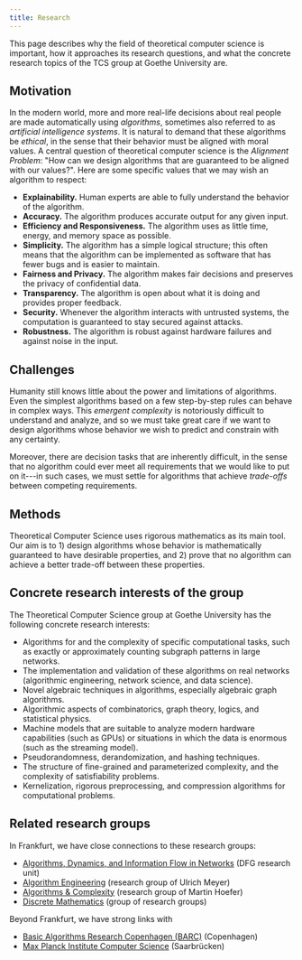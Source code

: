 ```yaml
---
title: Research
---
```


This page describes why the field of theoretical computer science is important, how it approaches its research questions, and what the concrete research topics of the TCS group at Goethe University are.

## Motivation

In the modern world, more and more real-life decisions about real people are made automatically using *algorithms*, sometimes also referred to as *artificial intelligence systems*.
It is natural to demand that these algorithms be *ethical*, in the sense that their behavior must be aligned with moral values.
A central question of theoretical computer science is the *Alignment Problem*:
"How can we design algorithms that are guaranteed to be aligned with our values?".
Here are some specific values that we may wish an algorithm to respect:

- **Explainability.** Human experts are able to fully understand the behavior of the algorithm.
- **Accuracy.** The algorithm produces accurate output for any given input.
- **Efficiency and Responsiveness.** The algorithm uses as little time, energy, and memory space as possible.
- **Simplicity.** The algorithm has a simple logical structure; this often means that the algorithm can be implemented as software that has fewer bugs and is easier to maintain.
- **Fairness and Privacy.** The algorithm makes fair decisions and preserves the privacy of confidential data.
- **Transparency.** The algorithm is open about what it is doing and provides proper feedback.
- **Security.** Whenever the algorithm interacts with untrusted systems, the computation is guaranteed to stay secured against attacks.
- **Robustness.** The algorithm is robust against hardware failures and against noise in the input.

## Challenges

Humanity still knows little about the power and limitations of algorithms.
Even the simplest algorithms based on a few step-by-step rules can behave in complex ways. This *emergent complexity* is notoriously difficult to understand and analyze, and so we must take great care if we want to design algorithms whose behavior we wish to predict and constrain with any certainty.

Moreover, there are decision tasks that are inherently difficult, in the sense that no algorithm could ever meet all requirements that we would like to put on it---in such cases, we must settle for algorithms that achieve *trade-offs* between competing requirements.

## Methods

Theoretical Computer Science uses rigorous mathematics as its main tool.
Our aim is to 1) design algorithms whose behavior is mathematically guaranteed to have desirable properties, and 2) prove that no algorithm can achieve a better trade-off between these properties.

## Concrete research interests of the group

The Theoretical Computer Science group at Goethe University has the following concrete research interests:

- Algorithms for and the complexity of specific computational tasks, such as exactly or approximately counting subgraph patterns in large networks.
- The implementation and validation of these algorithms on real networks (algorithmic engineering, network science, and data science).
- Novel algebraic techniques in algorithms, especially algebraic graph algorithms.
- Algorithmic aspects of combinatorics, graph theory, logics, and statistical physics.
- Machine models that are suitable to analyze modern hardware capabilities (such as GPUs) or situations in which the data is enormous (such as the streaming model).
- Pseudorandomness, derandomization, and hashing techniques.
- The structure of fine-grained and parameterized complexity, and the complexity of satisfiability problems.
- Kernelization, rigorous preprocessing, and compression algorithms for computational problems.

## Related research groups

In Frankfurt, we have close connections to these research groups:

- [Algorithms, Dynamics, and Information Flow in Networks](https://adyn.cs.uni-frankfurt.de/) (DFG research unit)
- [Algorithm Engineering](https://ae.cs.uni-frankfurt.de/) (research group of Ulrich Meyer)
- [Algorithms & Complexity](https://algo.cs.uni-frankfurt.de/) (research group of Martin Hoefer)
- [Discrete Mathematics](https://www.uni-frankfurt.de/46104797/Diskrete_Mathematik) (group of research groups)

Beyond Frankfurt, we have strong links with

- [Basic Algorithms Research Copenhagen (BARC)](https://barc.ku.dk/) (Copenhagen)
- [Max Planck Institute Computer Science](https://www.mpi-inf.mpg.de/departments/algorithms-complexity) (Saarbrücken)
